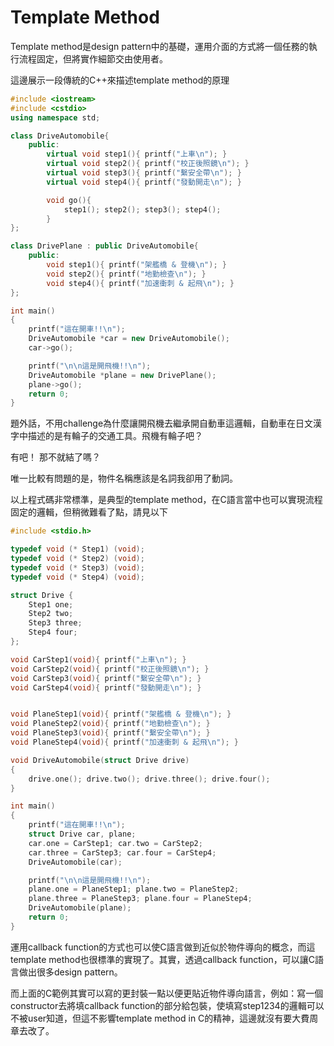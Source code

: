 # Template Method

Template method是design pattern中的基礎，運用介面的方式將一個任務的執行流程固定，但將實作細節交由使用者。

這邊展示一段傳統的C++來描述template method的原理
```cpp
#include <iostream>
#include <cstdio>
using namespace std;

class DriveAutomobile{
    public:
        virtual void step1(){ printf("上車\n"); }
        virtual void step2(){ printf("校正後照鏡\n"); }
        virtual void step3(){ printf("繫安全帶\n"); }
        virtual void step4(){ printf("發動開走\n"); }

        void go(){
            step1(); step2(); step3(); step4();
        }
};

class DrivePlane : public DriveAutomobile{
    public:
        void step1(){ printf("架艦橋 & 登機\n"); }
        void step2(){ printf("地勤檢查\n"); }
        void step4(){ printf("加速衝刺 & 起飛\n"); }
};

int main()
{
    printf("這在開車!!\n");
    DriveAutomobile *car = new DriveAutomobile();
    car->go();

    printf("\n\n這是開飛機!!\n");
    DriveAutomobile *plane = new DrivePlane();
    plane->go();
    return 0;
}
```
題外話，不用challenge為什麼讓開飛機去繼承開自動車這邏輯，自動車在日文漢字中描述的是有輪子的交通工具。飛機有輪子吧？

有吧！ 那不就結了嗎？

唯一比較有問題的是，物件名稱應該是名詞我卻用了動詞。

以上程式碼非常標準，是典型的template method，在C語言當中也可以實現流程固定的邏輯，但稍微難看了點，請見以下
```c
#include <stdio.h>

typedef void (* Step1) (void);
typedef void (* Step2) (void);
typedef void (* Step3) (void);
typedef void (* Step4) (void);

struct Drive {
    Step1 one;
    Step2 two;
    Step3 three;
    Step4 four;
};

void CarStep1(void){ printf("上車\n"); }
void CarStep2(void){ printf("校正後照鏡\n"); }
void CarStep3(void){ printf("繫安全帶\n"); }
void CarStep4(void){ printf("發動開走\n"); }


void PlaneStep1(void){ printf("架艦橋 & 登機\n"); }
void PlaneStep2(void){ printf("地勤檢查\n"); }
void PlaneStep3(void){ printf("繫安全帶\n"); }
void PlaneStep4(void){ printf("加速衝刺 & 起飛\n"); }

void DriveAutomobile(struct Drive drive)
{
    drive.one(); drive.two(); drive.three(); drive.four();
}

int main()
{
    printf("這在開車!!\n");
    struct Drive car, plane;
    car.one = CarStep1; car.two = CarStep2;
    car.three = CarStep3; car.four = CarStep4;
    DriveAutomobile(car);

    printf("\n\n這是開飛機!!\n");
    plane.one = PlaneStep1; plane.two = PlaneStep2;
    plane.three = PlaneStep3; plane.four = PlaneStep4;
    DriveAutomobile(plane);
    return 0;
}
```

運用callback function的方式也可以使C語言做到近似於物件導向的概念，而這template method也很標準的實現了。其實，透過callback function，可以讓C語言做出很多design pattern。

而上面的C範例其實可以寫的更封裝一點以便更貼近物件導向語言，例如：寫一個constructor去將填callback function的部分給包裝，使填寫step1234的邏輯可以不被user知道，但這不影響template method in C的精神，這邊就沒有要大費周章去改了。


